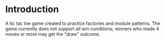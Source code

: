 # Introduction

A tic tac toe game created to practice factories and module patterns. The game currently does not support all win conditions; winners who made 4 moves or more may get the "draw" outcome. 